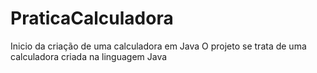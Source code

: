 # PraticaCalculadora
Inicio da criação de uma calculadora em Java
O projeto se trata de uma calculadora criada na linguagem Java
